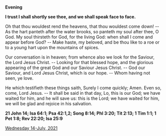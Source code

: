 **Evening**

**I trust I shall shortly see thee, and we shall speak face to face.**
 
Oh that thou wouldest rend the heavens, that thou wouldest come down! -- As the hart panteth after the water brooks, so panteth my soul after thee, O God. My soul thirsteth for God, for the living God: when shall I come and appear before God? -- Make haste, my beloved, and be thou like to a roe or to a young hart upon the mountains of spices.
 
Our conversation is in heaven; from whence also we look for the Saviour, the Lord Jesus Christ. -- Looking for that blessed hope, and the glorious appearing of the great God and our Saviour Jesus Christ. -- God our Saviour, and Lord Jesus Christ, which is our hope. -- Whom having not seen, ye love.
 
He which testifieth these things saith, Surely I come quickly; Amen. Even so, come, Lord Jesus. -- It shall be said in that day, Lo, this is our God; we have waited for him, and he will save us: this is the Lord; we have waited for him, we will be glad and rejoice in his salvation.  

**21 John 14; Isa 64:1; Psa 42:1,2; Song 8:14; Phl 3:20; Tit 2:13; 1 Tim 1:1; 1 Pet 1:8; Rev 22:20; Isa 25:9**

[Wednesday 14-July, 2021](https://t.me/daily_light)
